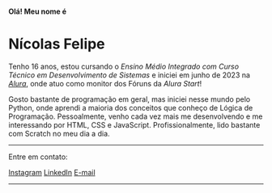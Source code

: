 #### Olá! Meu nome é

# Nícolas Felipe

Tenho 16 anos, estou cursando o _Ensino Médio Integrado com Curso Técnico em Desenvolvimento de Sistemas_ e iniciei em junho de 2023 na _[Alura](https://alura.com.br)_, onde atuo como monitor dos Fóruns da _Alura Start_!

Gosto bastante de programação em geral, mas iniciei nesse mundo pelo Python, onde aprendi a maioria dos conceitos que conheço de Lógica de Programação. Pessoalmente, venho cada vez mais me desenvolvendo e me interessando por HTML, CSS e JavaScript. Profissionalmente, lido bastante com Scratch no meu dia a dia.

---

Entre em contato:

[Instagram](https://instagram.com/nicolas.felipef)
[LinkedIn](https://www.linkedin.com/in/nicolas-felipe-ferreira-souza/)
[E-mail](mailto:nicolas.felipef16@gmail.com)

---

